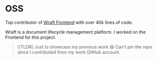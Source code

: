 # OSS

Top contributor of [Wraft Frontend](https://github.com/wraft/wraft-frontend) with over 40k lines of code.

Wraft is a document lifecycle management platform.
I worked on the Frontend for this project.

> ![TLDR]
> Just to showcase my previous work.😄
> Can't pin the repo since I contributed from my work GitHub account.
